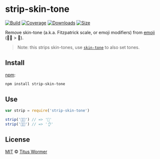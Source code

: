 # strip-skin-tone

[![Build][build-badge]][build]
[![Coverage][coverage-badge]][coverage]
[![Downloads][downloads-badge]][downloads]
[![Size][size-badge]][size]

Remove skin-tone (a.k.a. Fitzpatrick scale, or emoji modifiers)
from [emoji][diversity] (🎅🏿 > 🎅).

> Note: this strips skin-tones, use [`skin-tone`][skin-tone] to also set tones.

## Install

[npm][]:

```sh
npm install strip-skin-tone
```

## Use

```js
var strip = require('strip-skin-tone')

strip('🎅🏿') // => '🎅'
strip('👌🏻') // => '👌'
```

## License

[MIT][license] © [Titus Wormer][author]

<!-- Definitions -->

[build-badge]: https://img.shields.io/travis/wooorm/strip-skin-tone.svg

[build]: https://travis-ci.org/wooorm/strip-skin-tone

[coverage-badge]: https://img.shields.io/codecov/c/github/wooorm/strip-skin-tone.svg

[coverage]: https://codecov.io/github/wooorm/strip-skin-tone

[downloads-badge]: https://img.shields.io/npm/dm/strip-skin-tone.svg

[downloads]: https://www.npmjs.com/package/strip-skin-tone

[size-badge]: https://img.shields.io/bundlephobia/minzip/strip-skin-tone.svg

[size]: https://bundlephobia.com/result?p=strip-skin-tone

[npm]: https://docs.npmjs.com/cli/install

[license]: license

[author]: https://wooorm.com

[diversity]: https://unicode.org/reports/tr51/#Diversity_Implementations

[skin-tone]: https://github.com/sindresorhus/skin-tone
